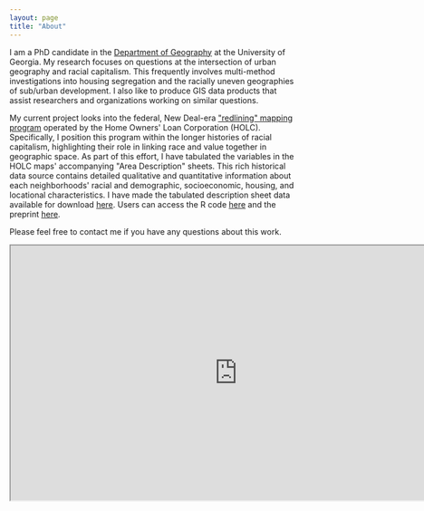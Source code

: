 ```yaml
---
layout: page
title: "About"
---
```


I am a PhD candidate in the [Department of Geography](https://geography.uga.edu/) at the University of Georgia. My research focuses on questions at the intersection of urban geography and racial capitalism. This frequently involves multi-method investigations into housing segregation and the racially uneven geographies of sub/urban development. I also like to produce GIS data products that assist researchers and organizations working on similar questions.

My current project looks into the federal, New Deal-era ["redlining" mapping program](https://dsl.richmond.edu/panorama/redlining/#loc=4/40.886/-105.499&text=intro) operated by the Home Owners' Loan Corporation (HOLC). Specifically, I position this program within the longer histories of racial capitalism, highlighting their role in linking race and value together in geographic space. As part of this effort, I have tabulated the variables in the HOLC maps' accompanying "Area Description" sheets. This rich historical data source contains detailed qualitative and quantitative information about each neighborhoods' racial and demographic, socioeconomic, housing, and locational characteristics. I have made the tabulated description sheet data available for download [here](https://osf.io/qytj8/). Users can access the R code [here](https://github.com/snmarkley1/HOLC_ADS) and the preprint [here](https://osf.io/preprints/socarxiv/dktah/).

Please feel free to contact me if you have any questions about this work.

<iframe width="800" height="450" src="https://rpubs.com/snmarkley1/815677" > </iframe>
